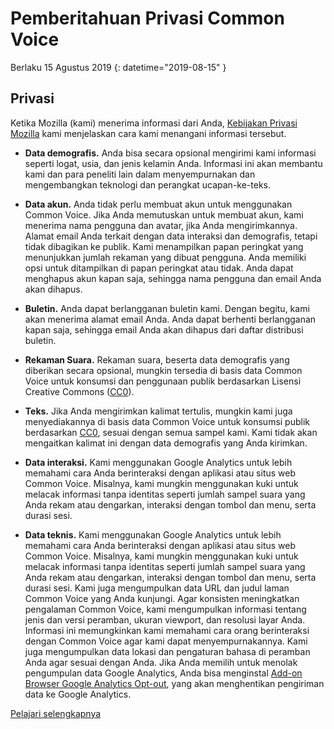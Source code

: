 # Pemberitahuan Privasi Common Voice 

Berlaku 15 Agustus 2019 {: datetime="2019-08-15" }

## Privasi

Ketika Mozilla (kami) menerima informasi dari Anda, [Kebijakan Privasi Mozilla](https://www.mozilla.org/privacy) kami menjelaskan cara kami menangani informasi tersebut.

* **Data demografis.** Anda bisa secara opsional mengirimi kami informasi seperti logat, usia, dan jenis kelamin Anda. Informasi ini akan membantu kami dan para peneliti lain dalam menyempurnakan dan mengembangkan teknologi dan perangkat ucapan-ke-teks.

* **Data akun.** Anda tidak perlu membuat akun untuk menggunakan Common Voice. Jika Anda memutuskan untuk membuat akun, kami menerima nama pengguna dan avatar, jika Anda mengirimkannya. Alamat email Anda terkait dengan data interaksi dan demografis, tetapi tidak dibagikan ke publik. Kami menampilkan papan peringkat yang menunjukkan jumlah rekaman yang dibuat pengguna. Anda memiliki opsi untuk ditampilkan di papan peringkat atau tidak. Anda dapat menghapus akun kapan saja, sehingga nama pengguna dan email Anda akan dihapus.

* **Buletin.** Anda dapat berlangganan buletin kami. Dengan begitu, kami akan menerima alamat email Anda. Anda dapat berhenti berlangganan kapan saja, sehingga email Anda akan dihapus dari daftar distribusi buletin.

* **Rekaman Suara.** Rekaman suara, beserta data demografis yang diberikan secara opsional, mungkin tersedia di basis data Common Voice untuk konsumsi dan penggunaan publik berdasarkan Lisensi Creative Commons ([CC0](https://creativecommons.org/publicdomain/zero/1.0/)).

* **Teks.** Jika Anda mengirimkan kalimat tertulis, mungkin kami juga menyediakannya di basis data Common Voice untuk konsumsi publik berdasarkan [CC0](https://creativecommons.org/publicdomain/zero/1.0/), sesuai dengan semua sampel kami. Kami tidak akan mengaitkan kalimat ini dengan data demografis yang Anda kirimkan.

* **Data interaksi.** Kami menggunakan Google Analytics untuk lebih memahami cara Anda berinteraksi dengan aplikasi atau situs web Common Voice. Misalnya, kami mungkin menggunakan kuki untuk melacak informasi tanpa identitas seperti jumlah sampel suara yang Anda rekam atau dengarkan, interaksi dengan tombol dan menu, serta durasi sesi.

* **Data teknis.** Kami menggunakan Google Analytics untuk lebih memahami cara Anda berinteraksi dengan aplikasi atau situs web Common Voice. Misalnya, kami mungkin menggunakan kuki untuk melacak informasi tanpa identitas seperti jumlah sampel suara yang Anda rekam atau dengarkan, interaksi dengan tombol dan menu, serta durasi sesi. Kami juga mengumpulkan data URL dan judul laman Common Voice yang Anda kunjungi. Agar konsisten meningkatkan pengalaman Common Voice, kami mengumpulkan informasi tentang jenis dan versi peramban, ukuran viewport, dan resolusi layar Anda. Informasi ini memungkinkan kami memahami cara orang berinteraksi dengan Common Voice agar kami dapat menyempurnakannya. Kami juga mengumpulkan data lokasi dan pengaturan bahasa di peramban Anda agar sesuai dengan Anda. Jika Anda memilih untuk menolak pengumpulan data Google Analytics, Anda bisa menginstal [Add-on Browser Google Analytics Opt-out](https://tools.google.com/dlpage/gaoptout), yang akan menghentikan pengiriman data ke Google Analytics. 

[Pelajari selengkapnya](https://github.com/common-voice/common-voice/blob/main/docs/data_dictionary.md)

